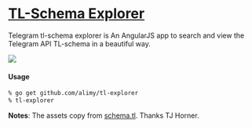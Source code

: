 # [TL-Schema Explorer](https://schema.horner.tj)
Telegram tl-schema explorer is An AngularJS app to search and view the Telegram API TL-schema in a beautiful way.

![](https://i.imgur.com/akrelfR.png)

#### Usage
```bash
% go get github.com/alimy/tl-explorer
% tl-explorer
```
**Notes**: The assets copy from [schema.tl](https://github.com/tjhorner/schema.tl). Thanks TJ Horner.


